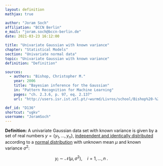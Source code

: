 ```yaml
---
layout: definition
mathjax: true

author: "Joram Soch"
affiliation: "BCCN Berlin"
e_mail: "joram.soch@bccn-berlin.de"
date: 2021-03-23 16:12:00

title: "Univariate Gaussian with known variance"
chapter: "Statistical Models"
section: "Univariate normal data"
topic: "Univariate Gaussian with known variance"
definition: "Definition"

sources:
  - authors: "Bishop, Christopher M."
    year: 2006
    title: "Bayesian inference for the Gaussian"
    in: "Pattern Recognition for Machine Learning"
    pages: "ch. 2.3.6, p. 97, eq. 2.137"
    url: "http://users.isr.ist.utl.pt/~wurmd/Livros/school/Bishop%20-%20Pattern%20Recognition%20And%20Machine%20Learning%20-%20Springer%20%202006.pdf"

def_id: "D136"
shortcut: "ugkv"
username: "JoramSoch"
---
```



**Definition:** A univariate Gaussian data set with known variance is given by a set of real numbers $y = \left\lbrace y_1, \ldots, y_n \right\rbrace$, [independent and identically distributed](/D/iid) according to a [normal distribution](/D/norm) with unknown mean $\mu$ and known variance $\sigma^2$:

$$ \label{eq:ug}
y_i \sim \mathcal{N}(\mu, \sigma^2), \quad i = 1, \ldots, n \; .
$$